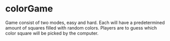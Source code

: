 # colorGame
Game consist of two modes, easy and hard. Each will have a predetermined amount of squares filled with random colors. Players are to guess which color square will be picked by the computer.

